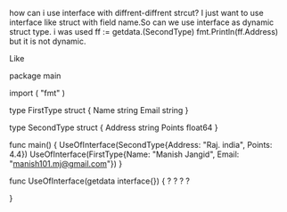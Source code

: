 how can i use interface with diffrent-diffrent strcut?
I just want to use interface like struct with field name.So can we use interface as dynamic struct type.
i was used ff := getdata.(SecondType) fmt.Println(ff.Address) but it is not dynamic.

Like

package main

import (
"fmt"
)

type FirstType struct {
Name string
Email string
}

type SecondType struct {
Address string
Points float64
}

func main() {
UseOfInterface(SecondType{Address: "Raj. india", Points: 4.4})
UseOfInterface(FirstType{Name: "Manish Jangid", Email: "manish101.mj@gmail.com"})
}

func UseOfInterface(getdata interface{}) {
?
?
?
?

}